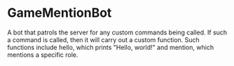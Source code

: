 # GameMentionBot

A bot that patrols the server for any custom commands being called. If such a command is called, then it will carry out a custom function. Such functions include hello, which prints "Hello, world!" and mention, which mentions a specific role.
